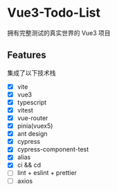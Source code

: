 # Vue3-Todo-List

拥有完整测试的真实世界的 Vue3 项目

## Features

集成了以下技术栈

- [x] vite
- [x] vue3
- [x] typescript
- [x] vitest
- [x] vue-router
- [x] pinia(vuex5)
- [x] ant design
- [x] cypress
- [x] cypress-component-test
- [x] alias
- [x] ci && cd
- [ ] lint + eslint + prettier
- [ ] axios